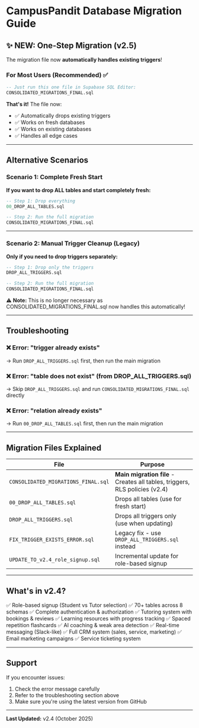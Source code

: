 # CampusPandit Database Migration Guide

## ✨ NEW: One-Step Migration (v2.5)

The migration file now **automatically handles existing triggers**!

### For Most Users (Recommended) ✅

```sql
-- Just run this one file in Supabase SQL Editor:
CONSOLIDATED_MIGRATIONS_FINAL.sql
```

**That's it!** The file now:
- ✅ Automatically drops existing triggers
- ✅ Works on fresh databases
- ✅ Works on existing databases
- ✅ Handles all edge cases

---

## Alternative Scenarios

### Scenario 1: Complete Fresh Start
**If you want to drop ALL tables and start completely fresh:**

```sql
-- Step 1: Drop everything
00_DROP_ALL_TABLES.sql

-- Step 2: Run the full migration
CONSOLIDATED_MIGRATIONS_FINAL.sql
```

---

### Scenario 2: Manual Trigger Cleanup (Legacy)
**Only if you need to drop triggers separately:**

```sql
-- Step 1: Drop only the triggers
DROP_ALL_TRIGGERS.sql

-- Step 2: Run the full migration
CONSOLIDATED_MIGRATIONS_FINAL.sql
```

⚠️ **Note:** This is no longer necessary as CONSOLIDATED_MIGRATIONS_FINAL.sql now handles this automatically!

---

## Troubleshooting

### ❌ Error: "trigger already exists"
→ Run `DROP_ALL_TRIGGERS.sql` first, then run the main migration

### ❌ Error: "table does not exist" (from DROP_ALL_TRIGGERS.sql)
→ Skip `DROP_ALL_TRIGGERS.sql` and run `CONSOLIDATED_MIGRATIONS_FINAL.sql` directly

### ❌ Error: "relation already exists"
→ Run `00_DROP_ALL_TABLES.sql` first, then run the main migration

---

## Migration Files Explained

| File | Purpose |
|------|---------|
| `CONSOLIDATED_MIGRATIONS_FINAL.sql` | **Main migration file** - Creates all tables, triggers, RLS policies (v2.4) |
| `00_DROP_ALL_TABLES.sql` | Drops all tables (use for fresh start) |
| `DROP_ALL_TRIGGERS.sql` | Drops all triggers only (use when updating) |
| `FIX_TRIGGER_EXISTS_ERROR.sql` | Legacy fix - use `DROP_ALL_TRIGGERS.sql` instead |
| `UPDATE_TO_v2.4_role_signup.sql` | Incremental update for role-based signup |

---

## What's in v2.4?

✅ Role-based signup (Student vs Tutor selection)
✅ 70+ tables across 8 schemas
✅ Complete authentication & authorization
✅ Tutoring system with bookings & reviews
✅ Learning resources with progress tracking
✅ Spaced repetition flashcards
✅ AI coaching & weak area detection
✅ Real-time messaging (Slack-like)
✅ Full CRM system (sales, service, marketing)
✅ Email marketing campaigns
✅ Service ticketing system

---

## Support

If you encounter issues:
1. Check the error message carefully
2. Refer to the troubleshooting section above
3. Make sure you're using the latest version from GitHub

---

**Last Updated:** v2.4 (October 2025)
